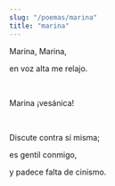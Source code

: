 ```yaml
---
slug: "/poemas/marina"
title: "marina"
---
```

Marina, Marina,

en voz alta me relajo.

&nbsp;

Marina ¡vesánica!

&nbsp;

Discute contra sí misma;

es gentil conmigo,

y padece falta de cinismo.